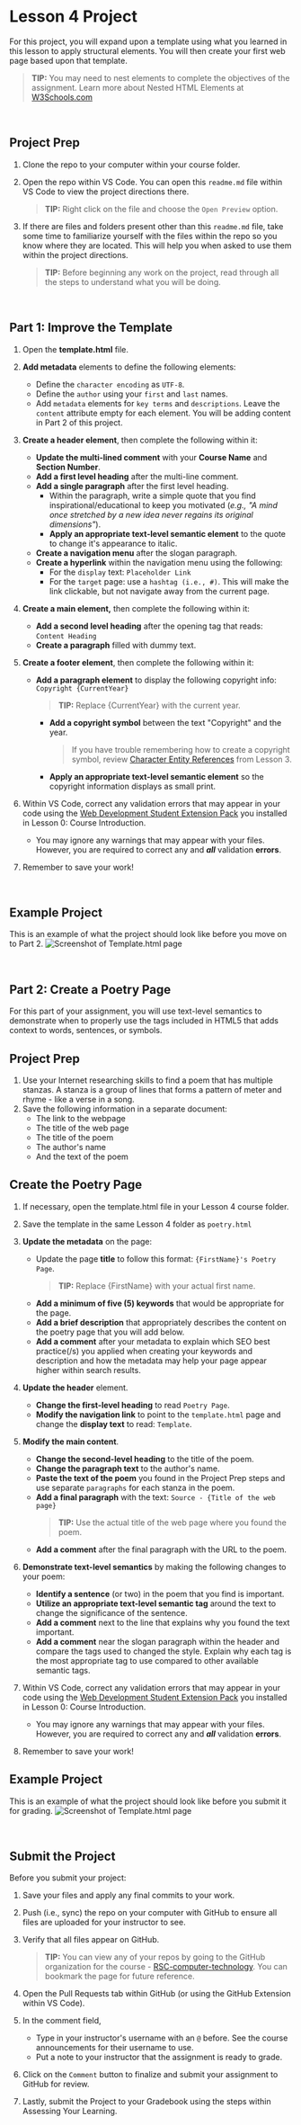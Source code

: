 # Lesson 4 Project
For this project, you will expand upon a template using what you learned in this lesson to apply structural elements. You will then create your first web page based upon that template. 

>**TIP:** You may need to nest elements to complete the objectives of the assignment. Learn more about Nested HTML Elements at [W3Schools.com](https://www.w3schools.com/html/html_elements.asp)

<br>

## Project Prep
1. Clone the repo to your computer within your course folder.
2. Open the repo within VS Code. You can open this `readme.md` file within VS Code to view the project directions there. 

   >**TIP:** Right click on the file and choose the `Open Preview` option.
3. If there are files and folders present other than this `readme.md` file, take some time to familiarize yourself with the files within the repo so you know where they are located. This will help you when asked to use them within the project directions.
   >**TIP:** Before beginning any work on the project, read through all the steps to understand what you will be doing.

<br>

## Part 1: Improve the Template
1. Open the **template.html** file.
0. **Add metadata** elements to define the following elements: 
    - Define the `character encoding` as `UTF-8`. 
    - Define the `author` using your `first` and `last` names.
    - Add `metadata` elements for `key terms` and `descriptions`. Leave the `content` attribute empty for each element. You will be adding content in Part 2 of this project.

0.  **Create a header element**, then complete the following within it:
    - **Update the multi-lined comment** with your **Course Name** and **Section Number**.
    - **Add a first level heading** after the multi-line comment. 
    - **Add a single paragraph** after the first level heading. 
        - Within the paragraph, write a simple quote that you find inspirational/educational to keep you motivated (*e.g., "A mind once stretched by a new idea never regains its original dimensions"*).
        - **Apply an appropriate text-level semantic element** to the quote to change it's appearance to italic.
    - **Create a navigation menu** after the slogan paragraph.
    - **Create a hyperlink** within the navigation menu using the following:
        - For the `display` text: `Placeholder Link`
        - For the `target` page: use a `hashtag (i.e., #)`. This will make the link clickable, but not navigate away from the current page. 

0. **Create a main element,** then complete the following within it:
    - **Add a second level heading** after the opening tag that reads: `Content Heading`
    - **Create a paragraph** filled with dummy text.

0. **Create a footer element**, then complete the following within it:
    - **Add a paragraph element** to display the following copyright info: `Copyright {CurrentYear}`
        > **TIP:** Replace {CurrentYear} with the current year.
        - **Add a copyright symbol** between the text "Copyright" and the year. 
            > If you have trouble remembering how to create a copyright symbol, review [Character Entity References](https://riosalado.coursearc.com/content/cis133da-in-v12/lesson-3-introduction-html/hypertext-markup-language#Character-Entity-References) from Lesson 3.
        - **Apply an appropriate text-level semantic element** so the copyright information displays as small print.
0. Within VS Code, correct any validation errors that may appear in your code using the [Web Development Student Extension Pack](https://marketplace.visualstudio.com/items?itemName=RioSaladoCollegeMedia.web-development-student-pack) you installed in Lesson 0: Course Introduction.
    - You may ignore any warnings that may appear with your files. However, you are required to correct any and ***all*** validation **errors**.
0. Remember to save your work!

<br>

## Example Project
This is an example of what the project should look like before you move on to Part 2.
![Screenshot of Template.html page](https://via.placeholder.com/900x400.png?text=placeholder)

<br>

## Part 2: Create a Poetry Page
For this part of your assignment, you will use text-level semantics to demonstrate when to properly use the tags included in HTML5 that adds context to words, sentences, or symbols. 

## Project Prep

1. Use your Internet researching skills to find a poem that has multiple stanzas. A stanza is a group of lines that forms a pattern of meter and rhyme - like a verse in a song.
2. Save the following information in a separate document:
    - The link to the webpage
    - The title of the web page
    - The title of the poem
    - The author's name
    - And the text of the poem


## Create the Poetry Page

1. If necessary, open the template.html file in your Lesson 4 course folder.
0. Save the template in the same Lesson 4 folder as `poetry.html`
0. **Update the metadata** on the page:
    - Update the page **title** to follow this format: `{FirstName}'s Poetry Page`.
        > **TIP:** Replace {FirstName} with your actual first name.
    - **Add a minimum of five (5) keywords** that would be appropriate for the page.
    - **Add a brief description** that appropriately describes the content on the poetry page that you will add below.
    - **Add a comment** after your metadata to explain which SEO best practice(/s) you applied when creating your keywords and description and how the metadata may help your page appear higher within search results.

0. **Update the header** element.
    - **Change the first-level heading** to read `Poetry Page`.
    - **Modify the navigation link** to point to the `template.html` page and change the **display text** to read: `Template`.

0. **Modify the main content**.
    - **Change the second-level heading** to the title of the poem.
    - **Change the paragraph text** to the author's name.
    - **Paste the text of the poem** you found in the Project Prep steps and use separate `paragraphs` for each stanza in the poem.
    - **Add a final paragraph** with the text: `Source - {Title of the web page}`
        > **TIP:** Use the actual title of the web page where you found the poem.
    - **Add a comment** after the final paragraph with the URL to the poem.

0. **Demonstrate text-level semantics** by making the following changes to your poem:
    - **Identify a sentence** (or two) in the poem that you find is important.
    - **Utilize an appropriate text-level semantic tag** around the text to change the significance of the sentence.
    - **Add a comment** next to the line that explains why you found the text important.
    - **Add a comment** near the slogan paragraph within the header and compare the tags used to changed the style. Explain why each tag is the most appropriate tag to use compared to other available semantic tags.

0. Within VS Code, correct any validation errors that may appear in your code using the [Web Development Student Extension Pack](https://marketplace.visualstudio.com/items?itemName=RioSaladoCollegeMedia.web-development-student-pack) you installed in Lesson 0: Course Introduction.
    - You may ignore any warnings that may appear with your files. However, you are required to correct any and ***all*** validation **errors**.
0. Remember to save your work!

## Example Project
This is an example of what the project should look like before you submit it for grading.
![Screenshot of Template.html page](https://via.placeholder.com/900x400.png?text=placeholder)

<br>

## Submit the Project
Before you submit your project:
1. Save your files and apply any final commits to your work.
0. Push (i.e., sync) the repo on your computer with GitHub to ensure all files are uploaded for your instructor to see.
0. Verify that all files appear on GitHub.

   > **TIP:** You can view any of your repos by going to the GitHub organization for the course - [RSC-computer-technology](https://github.com/rsc-computer-technology). You can bookmark the page for future reference. 
0. Open the Pull Requests tab within GitHub (or using the GitHub Extension within VS Code).
0. In the comment field, 
   - Type in your instructor's username with an `@` before. See the course announcements for their username to use. 
   - Put a note to your instructor that the assignment is ready to grade.
0. Click on the `Comment` button to finalize and submit your assignment to GitHub for review.
0. Lastly, submit the Project to your Gradebook using the steps within Assessing Your Learning.